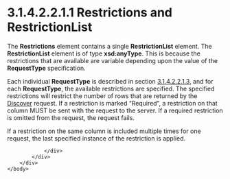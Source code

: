 <html dir="LTR" xmlns:mshelp="http://msdn.microsoft.com/mshelp" xmlns:ddue="http://ddue.schemas.microsoft.com/authoring/2003/5" xmlns:xlink="http://www.w3.org/1999/xlink" xmlns:tool="http://www.microsoft.com/tooltip">
    <head>
        <meta http-equiv="Content-Type" content="text/html; CHARSET=utf-8"></meta>
        <meta name="save" content="history"></meta>
        <title>3.1.4.2.2.1.1 Restrictions and RestrictionList</title>
        <xml>
            <mshelp:toctitle title="3.1.4.2.2.1.1 Restrictions and RestrictionList"></mshelp:toctitle>
            <mshelp:rltitle title="[MS-SSAS]: Restrictions and RestrictionList"></mshelp:rltitle>
            <mshelp:keyword index="A" term="0a90aca9-79b5-4797-a559-2ec7417d000c"></mshelp:keyword>
            <mshelp:attr name="DCSext.ContentType" value="open specification"></mshelp:attr>
            <mshelp:attr name="AssetID" value="0a90aca9-79b5-4797-a559-2ec7417d000c"></mshelp:attr>
            <mshelp:attr name="TopicType" value="kbRef"></mshelp:attr>
            <mshelp:attr name="DCSext.Title" value="[MS-SSAS]: Restrictions and RestrictionList" />
        </xml>
    </head>
    <body>
        <div id="header">
            <h1 class="heading">3.1.4.2.2.1.1 Restrictions and RestrictionList</h1>
        </div>
        <div id="mainSection">
            <div id="mainBody">
                <div id="allHistory" class="saveHistory"></div>
                <div id="sectionSection0" class="section" name="collapseableSection">
                    

<p>The <b>Restrictions</b> element contains a single <b>RestrictionList</b>
element. The <b>RestrictionList</b> element is of type <b>xsd:anyType</b>. This
is because the restrictions that are available are variable depending upon the
value of the <b>RequestType</b> specification. </p>

<p>Each individual <b>RequestType</b> is described in section <a href="1d52603b-9d66-4c1a-aafe-6cd396c578c3.html">3.1.4.2.2.1.3</a>, and for
each <b>RequestType</b>, the available restrictions are specified. The
specified restrictions will restrict the number of rows that are returned by
the <a href="b1bb43da-8a61-4ba3-8f27-6816f9bbe0a8.html">Discover</a> request.
If a restriction is marked “Required”, a restriction on that column MUST be
sent with the request to the server. If a required restriction is omitted from
the request, the request fails.</p>

<p>If a restriction on the same column is included multiple
times for one request, the last specified instance of the restriction is
applied.</p>


                </div>
            </div>
        </div>
    </body>
</html>